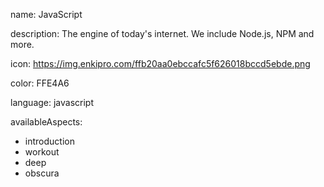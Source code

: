 name: JavaScript

description: The engine of today's internet. We include Node.js, NPM and more.

icon: https://img.enkipro.com/ffb20aa0ebccafc5f626018bccd5ebde.png

color: FFE4A6

language: javascript

availableAspects:
  - introduction
  - workout
  - deep
  - obscura
